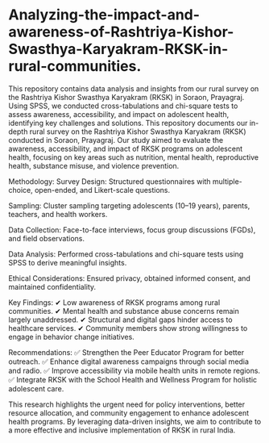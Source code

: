# Analyzing-the-impact-and-awareness-of-Rashtriya-Kishor-Swasthya-Karyakram-RKSK-in-rural-communities.
This repository contains data analysis and insights from our rural survey on the Rashtriya Kishor Swasthya Karyakram (RKSK) in Soraon, Prayagraj. Using SPSS, we conducted cross-tabulations and chi-square tests to assess awareness, accessibility, and impact on adolescent health, identifying key challenges and solutions.
This repository documents our in-depth rural survey on the Rashtriya Kishor Swasthya Karyakram (RKSK) conducted in Soraon, Prayagraj. Our study aimed to evaluate the awareness, accessibility, and impact of RKSK programs on adolescent health, focusing on key areas such as nutrition, mental health, reproductive health, substance misuse, and violence prevention.

Methodology:
Survey Design: Structured questionnaires with multiple-choice, open-ended, and Likert-scale questions.

Sampling: Cluster sampling targeting adolescents (10–19 years), parents, teachers, and health workers.

Data Collection: Face-to-face interviews, focus group discussions (FGDs), and field observations.

Data Analysis: Performed cross-tabulations and chi-square tests using SPSS to derive meaningful insights.

Ethical Considerations: Ensured privacy, obtained informed consent, and maintained confidentiality.

Key Findings:
✔ Low awareness of RKSK programs among rural communities.
✔ Mental health and substance abuse concerns remain largely unaddressed.
✔ Structural and digital gaps hinder access to healthcare services.
✔ Community members show strong willingness to engage in behavior change initiatives.

Recommendations:
✅ Strengthen the Peer Educator Program for better outreach.
✅ Enhance digital awareness campaigns through social media and radio.
✅ Improve accessibility via mobile health units in remote regions.
✅ Integrate RKSK with the School Health and Wellness Program for holistic adolescent care.

This research highlights the urgent need for policy interventions, better resource allocation, and community engagement to enhance adolescent health programs. By leveraging data-driven insights, we aim to contribute to a more effective and inclusive implementation of RKSK in rural India.
